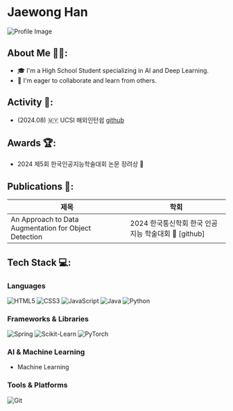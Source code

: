 # Jaewong Han

![Profile Image](your-image-url) <!-- 프로필 이미지가 있다면 추가 -->

## About Me 🧑‍💻:
- 🎓 I'm a High School Student specializing in AI and Deep Learning.
- 🤝 I'm eager to collaborate and learn from others.

## Activity 🌟:
- (2024.08) 🇲🇾 UCSI 해외인턴쉽 [github](https://github.com/2024-01-UCSI-HB-project)
  
## Awards 🏆:
- 2024 제5회 한국인공지능학술대회 논문 장려상 🥉


## Publications 📄:

| 제목 | 학회 |
|------|------|
| An Approach to Data Augmentation for Object Detection | 2024 한국통신학회 한국 인공지능 학술대회 🔗 [github]

## Tech Stack 💻:

### Languages  
![HTML5](https://img.shields.io/badge/HTML5-E34F26?style=for-the-badge&logo=html5&logoColor=white)  ![CSS3](https://img.shields.io/badge/CSS3-1572B6?style=for-the-badge&logo=css3&logoColor=white)  ![JavaScript](https://img.shields.io/badge/JavaScript-F7DF1E?style=for-the-badge&logo=javascript&logoColor=black)  ![Java](https://img.shields.io/badge/Java-007396?style=for-the-badge&logo=java&logoColor=white)  ![Python](https://img.shields.io/badge/Python-3776AB?style=for-the-badge&logo=python&logoColor=white)  

### Frameworks & Libraries  
![Spring](https://img.shields.io/badge/Spring-6DB33F?style=for-the-badge&logo=spring&logoColor=white)  ![Scikit-Learn](https://img.shields.io/badge/Scikit--Learn-F7931E?style=for-the-badge&logo=scikitlearn&logoColor=white)  ![PyTorch](https://img.shields.io/badge/PyTorch-EE4C2C?style=for-the-badge&logo=pytorch&logoColor=white)  

### AI & Machine Learning  
- Machine Learning  

### Tools & Platforms  
![Git](https://img.shields.io/badge/Git-F05032?style=for-the-badge&logo=git&logoColor=white)  

